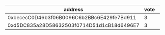 address|vote|timestamp|signature
---|---|---|---
0xbececC0D46b3f06B0096C6b2BBc6E429fe7Bd911|3|1612876315|0xdb08987ecfde4e53f7b2f6460bb1808713345b0a0c3ae3297a262de21f2851146fdda120ba8c78821c1e2e56d5d2af173439e3e619a1e503e262b301a5d567871c
0xd5DC835a28D58632503f0714D51d1cB18d6496E7|3|1612876765|0x04ca50a610b93905fe93d30d79bb4d64be59b2029067f0f64f8c40f74b4830616e94b2c67b41a1fc74512e83b9a9d7be402c7dd15e9c5388e23405748b9b229c1b